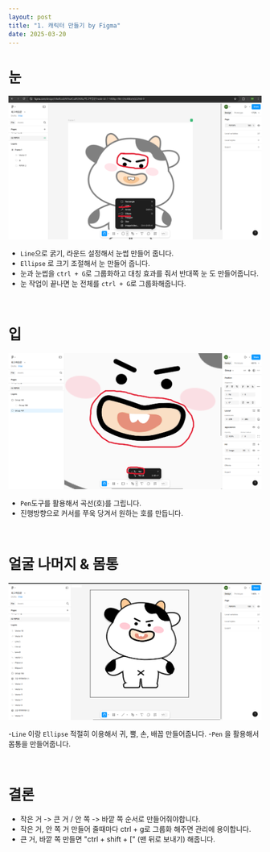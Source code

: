 ```yaml
---
layout: post
title: "1. 캐릭터 만들기 by Figma"
date: 2025-03-20
---
```


# 눈

<div style="text-align: center;">
	<img src="/사진들/피그마/캐릭터 눈.png" alt="alt text" />
</div>

- ```Line```으로 굵기, 라운드 설정해서 눈썹 만들어 줍니다.
- ```Ellipse``` 로 크기 조절해서 눈 만들어 줍니다.
- 눈과 눈썹을 ```ctrl + G```로 그룹화하고 대칭 효과를 줘서 반대쪽 눈 도 만들어줍니다.
- 눈 작업이 끝나면 눈 전체를 ```ctrl + G```로 그룹화해줍니다.

<br>

# 입

<div style="text-align: center;">
	<img src="/사진들/피그마/캐릭터 입.png" alt="alt text" />
</div>

- ```Pen```도구를 활용해서 곡선(호)를 그립니다.
- 진행방향으로 커서를 쭈욱 당겨서 원하는 호를 만듭니다.

<br> 

# 얼굴 나머지 & 몸통

<div style="text-align: center;">
	<img src="/사진들/피그마/나미지.png" alt="alt text" />
</div>

-```Line``` 이랑 ```Ellipse``` 적절히 이용해서 귀, 뿔, 손, 배꼽 만들어줍니다.
-```Pen``` 을 활용해서 몸통을 만들어줍니다.

<br>

# 결론

- 작은 거 -> 큰 거 / 안 쪽 -> 바깥 쪽 순서로 만들어줘야합니다.
- 작은 거, 안 쪽 거 만들어 줄때마다 ctrl + g로 그룹화 해주면 관리에 용이합니다.
- 큰 거, 바깥 쪽 만들면 "ctrl + shift + \[" (맨 뒤로 보내기) 해줍니다.
